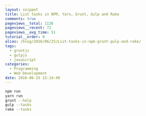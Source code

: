 ```yaml
---
layout: snippet
title: List tasks in NPM, Yarn, Grunt, Gulp and Rake
comments: true
pageviews__total: 1136
pageviews__recent: 72
pageviews__avg_time: 51
tutorial__order: 0
alias: /blog/2016/06/25/List-tasks-in-npm-grunt-gulp-and-rake/
tags:
  - gruntjs
  - gulpjs
  - javascript
categories:
  - Programming
  - Web Development
date: 2016-06-25 15:14:49
---
```


```bash
npm run
yarn run
grunt --help
gulp --tasks
rake --tasks
```
